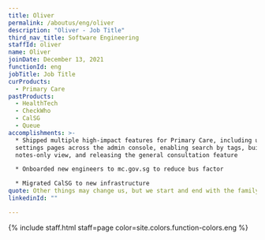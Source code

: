```yaml
---
title: Oliver
permalink: /aboutus/eng/oliver
description: "Oliver - Job Title"
third_nav_title: Software Engineering
staffId: oliver
name: Oliver
joinDate: December 13, 2021
functionId: eng
jobTitle: Job Title
curProducts:
  - Primary Care
pastProducts:
  - HealthTech
  - CheckWho
  - CalSG
  - Queue
accomplishments: >-
  * Shipped multiple high-impact features for Primary Care, including unifying
  settings pages across the admin console, enabling search by tags, building a
  notes-only view, and releasing the general consultation feature

  * Onboarded new engineers to mc.gov.sg to reduce bus factor

  * Migrated CalSG to new infrastructure
quote: Other things may change us, but we start and end with the family.
linkedinId: ""

---
```


{% include staff.html staff=page color=site.colors.function-colors.eng %}
